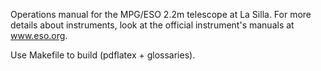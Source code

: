 Operations manual for the MPG/ESO 2.2m telescope at La Silla.  For more details about instruments, look at the official instrument's manuals at www.eso.org.

Use Makefile to build (pdflatex + glossaries).
